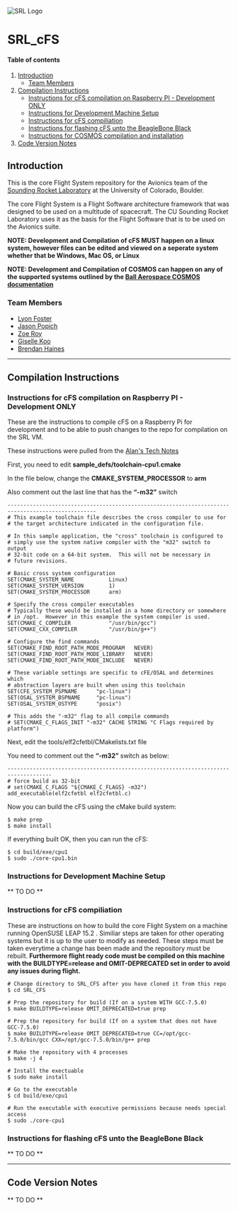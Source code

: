 ![SRL Logo](https://www.colorado.edu/studentgroups/cobra/sites/default/files/styles/slider/public/slider/logo_crop.png?itok=jh4F9ZcZ)

# SRL_cFS
#### Table of contents
1. [Introduction](#Introduction)
    - [Team Members](#Team-Members)
2. [Compilation Instructions](#Compilation-Instructions)
    - [Instructions for cFS compilation on Raspberry PI - Development ONLY](#Instructions-for-cFS-compilation-on-Raspberry-PI---Development-ONLY)
    - [Instructions for Development Machine Setup](#Instructions-for-Development-Machine-Setup)
    - [Instructions for cFS compiliation](#Instructions-for-cFS-compiliation)
    - [Instructions for flashing cFS unto the BeagleBone Black](#Instructions-for-flashing-cFS-unto-the-BeagleBone-Black)
    - [Instructions for COSMOS compilation and installation](#Instructions-for-COSMOS-compilation-and-installation)
3. [Code Version Notes](#Code-Version-Notes)

## Introduction
This is the core Flight System repository for the Avionics team of the [Sounding Rocket Laboratory](https://www.colorado.edu/studentgroups/cobra/ "CU Sounding Rocket Laboratory Website") at the University of Colorado, Boulder.

The core Flight System is a Flight Software architecture framework that was designed to be used on a multitude of spacecraft. The CU Sounding Rocket Laboratory uses it as the basis for the Flight Software that is to be used on the Avionics suite.

**NOTE: Development and Compilation of cFS MUST happen on a linux system, however files can be edited and viewed on a seperate system whether that be Windows, Mac OS, or Linux**

**NOTE: Development and Compilation of COSMOS can happen on any of the supported systems outlined by the [Ball Aerospace COSMOS documentation](https://cosmosrb.com "COSMOS")**

### Team Members
* [Lyon Foster](https://github.com/LyonFoster "LyonFoster")
* [Jason Popich](https://github.com/japopich "japopich")
* [Zoe Roy](https://github.com/zroy33 "zroy33")
* [Giselle Koo](https://github.com/gisellegk "gisellegk")
* [Brendan Haines](https://github.com/brendanhaines "brendanhaines")

---
## Compilation Instructions

### Instructions for cFS compilation on Raspberry PI - Development ONLY
These are the instructions to compile cFS on a Raspberry Pi for development and to be able to push changes to the repo for compilation on the SRL VM.

These instructions were pulled from the [Alan's Tech Notes](http://alanstechnotes.blogspot.com/2018/11/how-to-compile-core-flight-system-on.html "Alan's Tech Notes")

First, you need to edit **sample_defs/toolchain-cpu1.cmake**

In the file below, change the **CMAKE_SYSTEM_PROCESSOR** to **arm**

Also comment out the last line that has the **“-m32”** switch

	--------------------------------------------------------------------------------------------------
	# This example toolchain file describes the cross compiler to use for
	# the target architecture indicated in the configuration file.

	# In this sample application, the "cross" toolchain is configured to
	# simply use the system native compiler with the "m32" switch to output
	# 32-bit code on a 64-bit system.  This will not be necessary in
	# future revisions.

	# Basic cross system configuration
	SET(CMAKE_SYSTEM_NAME           Linux)
	SET(CMAKE_SYSTEM_VERSION        1)
	SET(CMAKE_SYSTEM_PROCESSOR      arm)

	# Specify the cross compiler executables
	# Typically these would be installed in a home directory or somewhere
	# in /opt.  However in this example the system compiler is used.
	SET(CMAKE_C_COMPILER            "/usr/bin/gcc")
	SET(CMAKE_CXX_COMPILER          "/usr/bin/g++")

	# Configure the find commands
	SET(CMAKE_FIND_ROOT_PATH_MODE_PROGRAM   NEVER)
	SET(CMAKE_FIND_ROOT_PATH_MODE_LIBRARY   NEVER)
	SET(CMAKE_FIND_ROOT_PATH_MODE_INCLUDE   NEVER)

	# These variable settings are specific to cFE/OSAL and determines which
	# abstraction layers are built when using this toolchain
	SET(CFE_SYSTEM_PSPNAME      "pc-linux")
	SET(OSAL_SYSTEM_BSPNAME     "pc-linux")
	SET(OSAL_SYSTEM_OSTYPE      "posix")

	# This adds the "-m32" flag to all compile commands
	# SET(CMAKE_C_FLAGS_INIT "-m32" CACHE STRING "C Flags required by platform")

Next, edit the tools/elf2cfetbl/CMakelists.txt file

You need to comment out the **“-m32”** switch as below:

	------------------------------------------------------------------------------------
	# force build as 32-bit
	# set(CMAKE_C_FLAGS "${CMAKE_C_FLAGS} -m32")
	add_executable(elf2cfetbl elf2cfetbl.c)

Now you can build the cFS using the cMake build system:

	$ make prep
	$ make install

If everything built OK, then you can run the cFS:

	$ cd build/exe/cpu1
	$ sudo ./core-cpu1.bin
	
### Instructions for Development Machine Setup

** TO DO **

### Instructions for cFS compiliation
These are instructions on how to build the core Flight System on a machine running OpenSUSE LEAP 15.2 . Similiar steps are taken for other operating systems but it is up to the user to modify as needed. These steps must be taken everytime a change has been made and the repository must be rebuilt. **Furthermore flight ready code must be compiled on this machine with the BUILDTYPE=release and OMIT-DEPRECATED set in order to avoid any issues during flight.**

	# Change directory to SRL_CFS after you have cloned it from this repo
	$ cd SRL_CFS

	# Prep the repository for build (If on a system WITH GCC-7.5.0)
	$ make BUILDTYPE=release OMIT_DEPRECATED=true prep

	# Prep the repository for build (If on a system that does not have GCC-7.5.0)
	$ make BUILDTYPE=release OMIT_DEPRECATED=true CC=/opt/gcc-7.5.0/bin/gcc CXX=/opt/gcc-7.5.0/bin/g++ prep
	
	# Make the repository with 4 processes
	$ make -j 4

	# Install the exectuable
	$ sudo make install
	
	# Go to the executable
	$ cd build/exe/cpu1
	
	# Run the executable with executive permissions because needs special access
	$ sudo ./core-cpu1

### Instructions for flashing cFS unto the BeagleBone Black

 ** TO DO **

---
## Code Version Notes

** TO DO **
